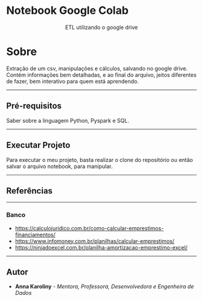# Notebook Google Colab

<p align="center">ETL utilizando o google drive</p>

# Sobre

Extração de um csv, manipulações e cálculos, salvando no google drive.
Contém informações bem detalhadas, e ao final do arquivo, jeitos diferentes de fazer, bem interativo para quem está aprendendo.

---

## Pré-requisitos

Saber sobre a linguagem Python, Pyspark e SQL.

---

## Executar Projeto

Para executar o meu projeto, basta realizar o clone do repositório ou então salvar o arquivo notebook, para manipular.

---

## Referências

---
### Banco
- https://calculojuridico.com.br/como-calcular-emprestimos-financiamentos/
- https://www.infomoney.com.br/planilhas/calcular-emprestimos/
- https://ninjadoexcel.com.br/planilha-amortizacao-emprestimo-excel/

---

## Autor

- **Anna Karoliny** - _Mentora, Professora, Desenvolvedora e Engenheira de Dados_